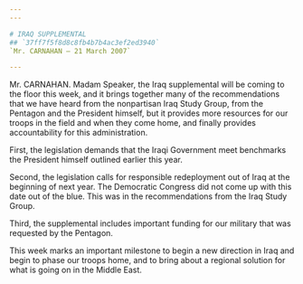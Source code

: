 ```yaml
---
---

# IRAQ SUPPLEMENTAL
## `37ff7f5f8d8c8fb4b7b4ac3ef2ed3940`
`Mr. CARNAHAN — 21 March 2007`

---
```



Mr. CARNAHAN. Madam Speaker, the Iraq supplemental will be coming to 
the floor this week, and it brings together many of the recommendations 
that we have heard from the nonpartisan Iraq Study Group, from the 
Pentagon and the President himself, but it provides more resources for 
our troops in the field and when they come home, and finally provides 
accountability for this administration.

First, the legislation demands that the Iraqi Government meet 
benchmarks the President himself outlined earlier this year.

Second, the legislation calls for responsible redeployment out of 
Iraq at the beginning of next year. The Democratic Congress did not 
come up with this date out of the blue. This was in the recommendations 
from the Iraq Study Group.

Third, the supplemental includes important funding for our military 
that was requested by the Pentagon.

This week marks an important milestone to begin a new direction in 
Iraq and begin to phase our troops home, and to bring about a regional 
solution for what is going on in the Middle East.
